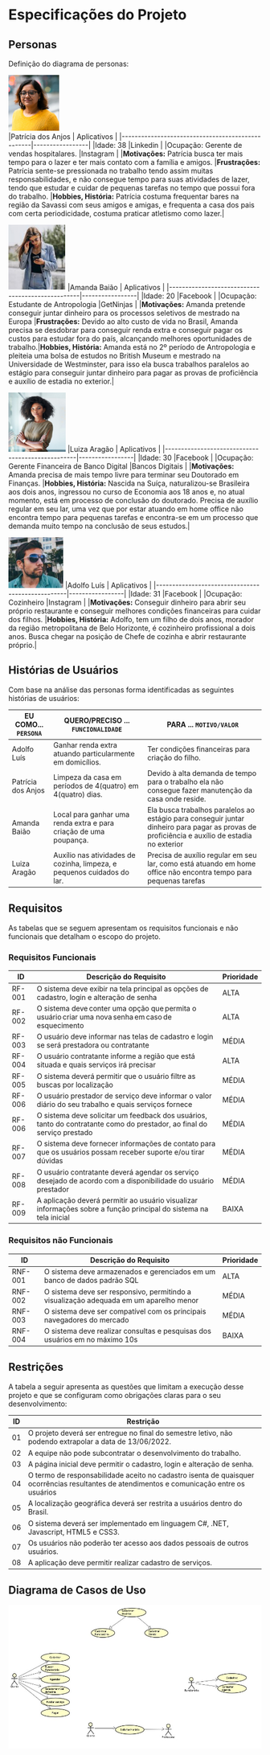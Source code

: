 # Especificações do Projeto

## Personas

Definição do diagrama de personas:

![Patrícia dos Anjos](img/patricia.png)           
|Patrícia dos Anjos                                | Aplicativos     |
|--------------------------------------------------|-----------------|
|Idade: 38                                         |Linkedin         |
|Ocupação: Gerente de vendas hospitalares.         |Instagram        |
|**Motivações:** Patrícia busca ter mais tempo para o lazer e ter mais contato com a família e amigos. |**Frustrações:** Patrícia sente-se pressionada no trabalho tendo assim muitas responsabilidades, e não consegue tempo para suas atividades de lazer, tendo que estudar e cuidar de pequenas tarefas no tempo que possui fora do trabalho. 
|**Hobbies, História:**	Patrícia costuma frequentar bares na região da Savassi com seus amigos e amigas, e frequenta a casa dos pais com certa periodicidade, costuma praticar atletismo como lazer.|


![Amanda Baião](img/amanda.png)
|Amanda Baião                                      | Aplicativos     |
|--------------------------------------------------|-----------------|
|Idade: 20                                         |Facebook         |
|Ocupação: Estudante de Antropologia               |GetNinjas        |
|**Motivações:** Amanda pretende conseguir juntar dinheiro para os processos seletivos de mestrado na Europa  |**Frustrações:** Devido ao alto custo de vida no Brasil, Amanda precisa se desdobrar para conseguir renda extra e conseguir pagar os custos para estudar fora do país, alcançando melhores oportunidades de trabalho.|**Hobbies, História:** Amanda está no 2º período de Antropologia e pleiteia uma bolsa de estudos no British Museum e mestrado na Universidade de Westminster, para isso ela busca trabalhos paralelos ao estágio para conseguir juntar dinheiro para pagar as provas de proficiência e auxílio de estadia no exterior.| 

![Luiza Aragão](img/luiza.png) 
|Luiza Aragão                                      | Aplicativos     |
|--------------------------------------------------|-----------------|
|Idade: 30                                         |Facebook         |
|Ocupação: Gerente Financeira de Banco Digital     |Bancos Digitais  |
|**Motivações:** Amanda precisa de mais tempo livre para terminar seu Doutorado em Finanças. |**Hobbies, História:** Nascida na Suíça, naturalizou-se Brasileira aos dois anos, ingressou no curso de Economia aos 18 anos e, no atual momento, está em processo de conclusão do doutorado. Precisa de auxílio regular em seu lar, uma vez que por estar atuando em home office não encontra tempo para pequenas tarefas e encontra-se em um processo que demanda muito tempo na conclusão de seus estudos.| 

![Adolfo Luís](img/adolfo.png) 
|Adolfo Luís                                       | Aplicativos     |
|--------------------------------------------------|-----------------|
|Idade: 31                                         |Facebook         |
|Ocupação: Cozinheiro                              |Instagram        |
|**Motivações:** Conseguir dinheiro para abrir seu próprio restaurante e conseguir melhores condições financeiras para cuidar dos filhos. |**Hobbies, História:** Adolfo, tem um filho de dois anos,  morador da região metropolitana de Belo Horizonte, é  cozinheiro profissional a dois anos. Busca chegar na posição de Chefe de cozinha e abrir restaurante próprio.|



## Histórias de Usuários

Com base na análise das personas forma identificadas as seguintes histórias de usuários:

|EU COMO... `PERSONA`| QUERO/PRECISO ... `FUNCIONALIDADE` |PARA ... `MOTIVO/VALOR`                 |
|--------------------|------------------------------------|----------------------------------------|
|Adolfo Luís   | Ganhar renda extra atuando particularmente em domicílios.            | Ter condições financeiras para criação do filho.               |
|Patrícia dos Anjos        | Limpeza da casa em períodos de 4(quatro) em 4(quatro) dias.                  | Devido à alta demanda de tempo para o trabalho ela não consegue fazer manutenção da casa onde reside.  |
|Amanda Baião |Local para ganhar uma renda extra e para criação de uma poupança. |Ela busca trabalhos paralelos ao estágio para conseguir juntar dinheiro para pagar as provas de proficiência e auxílio de estadia no exterior|
|Luiza Aragão |Auxílio nas atividades de cozinha, limpeza, e pequenos cuidados do lar. |Precisa de auxílio regular em seu lar, como está atuando em home office não encontra tempo para pequenas tarefas |

## Requisitos

As tabelas que se seguem apresentam os requisitos funcionais e não funcionais que detalham o escopo do projeto.

### Requisitos Funcionais

|ID    | Descrição do Requisito  | Prioridade |
|------|-----------------------------------------|----|
|RF-001| O sistema deve exibir na tela principal as opções de cadastro, login e alteração de senha  | ALTA | 
|RF-002| O sistema deve conter uma opção que permita o usuário criar uma nova senha em caso de esquecimento  | ALTA |
|RF-003| O usuário deve informar nas telas de cadastro e login se será prestadora ou contratante   | MÉDIA |
|RF-004| O usuário contratante informe a região que está situada e quais serviços irá precisar    | ALTA |
RF-005| O sistema deverá permitir que o usuário filtre as buscas por localização | MÉDIA|
|RF-006| O usuário prestador de serviço deve informar o valor diário do seu trabalho e quais serviços fornece | MÉDIA |
|RF-006| O sistema deve solicitar um feedback dos usuários, tanto do contratante como do prestador, ao final do serviço prestado | MÉDIA |
|RF-007| O sistema deve fornecer informações de contato para que os usuários possam receber suporte e/ou tirar dúvidas | MÉDIA |
|RF-008| O usuário contratante deverá agendar os serviço desejado de acordo com a disponibilidade do usuário prestador | MÉDIA |
|RF-009| A aplicação deverá permitir ao usuário visualizar informações sobre a função principal do sistema na tela inicial | BAIXA |

### Requisitos não Funcionais

|ID     | Descrição do Requisito  |Prioridade |
|-------|-------------------------|----|
|RNF-001| O sistema deve armazenados e gerenciados em um banco de dados padrão SQL | ALTA |
|RNF-002| O sistema deve ser responsivo, permitindo a visualização adequada em um aparelho menor  | MÉDIA | 
|RNF-003| O sistema deve ser compatível com os principais navegadores do mercado  |  MÉDIA | 
|RNF-004| O sistema deve realizar consultas e pesquisas dos usuários em no máximo 10s | BAIXA |


## Restrições

A tabela a seguir apresenta as questões que limitam a execução desse projeto e que se configuram como obrigações claras para o seu desenvolvimento: 

|ID| Restrição                                             |
|--|-------------------------------------------------------|
|01| O projeto deverá ser entregue no final do semestre letivo, não podendo extrapolar a data de 13/06/2022.  |
|02| A equipe não pode subcontratar o desenvolvimento do trabalho.         |
|03| A página inicial deve permitir o cadastro, login e alteração de senha. |
|04| O termo de responsabilidade aceito no cadastro isenta de quaisquer ocorrências resultantes de atendimentos e comunicação entre os usuários |
|05| A localização geográfica deverá ser restrita a usuários dentro do Brasil. |
|06| O sistema deverá ser implementado em linguagem C#, .NET, Javascript, HTML5 e CSS3. |
|07| Os usuários não poderão ter acesso aos dados pessoais de outros usuários. |
|08| A aplicação deve permitir realizar cadastro de serviços. |


## Diagrama de Casos de Uso

![Diagrama de Casos de Uso](img/DCASOSDEUSO.png)
